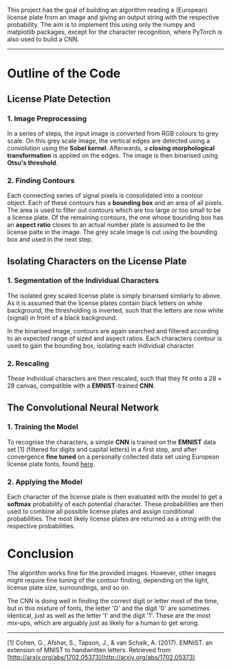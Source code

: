 This project has the goal of building an algorithm reading a (European) license plate from an image and giving an output string with the respective probability. The aim is to implement this using only the numpy and matplotlib packages, except for the character recognition, where PyTorch is also used to build a CNN.

---

# Outline of the Code

## License Plate Detection

### 1. Image Preprocessing

In a series of steps, the input image is converted from RGB colours to grey scale. On this grey scale image, the vertical edges are detected using a convolution using the **Sobel kernel**. Afterwards, a **closing morphological transformation** is applied on the edges. The image is then binarised using **Otsu's threshold**.

### 2. Finding Contours

Each connecting series of signal pixels is consolidated into a contour object. Each of these contours has a **bounding box** and an area of all pixels. The area is used to filter out contours which are too large or too small to be a license plate. Of the remaining contours, the one whose bounding box has an **aspect ratio** closes to an actual number plate is assumed to be the license palte in the image. The grey scale image is cut using the bounding box and used in the next step.

## Isolating Characters on the License Plate

### 1. Segmentation of the Individual Characters

The isolated grey scaled license plate is simply binarised similarly to above. As it is assumed that the license plates contain black letters on white background, the thresholding is inverted, such that the letters are now white (signal) in front of a black background. 

In the binarised image, contours are again searched and filtered according to an expected range of sized and aspect ratios. Each characters contour is used to gain the bounding box, isolating each individual character.

### 2. Rescaling

These individual characters are then rescaled, such that they fit onto a $28 \times 28$ canvas, compatible with a **EMNIST**-trained **CNN**.

## The Convolutional Neural Network

### 1. Training the Model

To recognise the characters, a simple **CNN** is trained on the **EMNIST** data set [1] (filtered for digits and capital letters) in a first step, and after convergence **fine tuned** on a personally collected data set using European license plate fonts, found [here](https://github.com/CKleiber/ELPF-data).

### 2. Applying the Model

Each character of the license plate is then evaluated with the model to get a **softmax** probability of each potential character. These probabilities are then used to combine all possible license plates and assign conditional probabilities. The most likely license plates are returned as a string with the respective probabilities.


# Conclusion

The algorithm works fine for the provided images. However, other images might require fine tuning of the contour finding, depending on the light, license plate size, surroundings, and so on. 

The CNN is doing well in finding the correct digit or letter most of the time, but in this mixture of fonts, the letter 'O' and the digit '0' are sometimes identical, just as well as the letter 'I' and the digit '1'. These are the most mix-ups, which are arguably just as likely for a human to get wrong.

---


[1] Cohen, G., Afshar, S., Tapson, J., & van Schaik, A. (2017). EMNIST: an extension of MNIST to handwritten letters. Retrieved from [http://arxiv.org/abs/1702.05373](http://arxiv.org/abs/1702.05373)